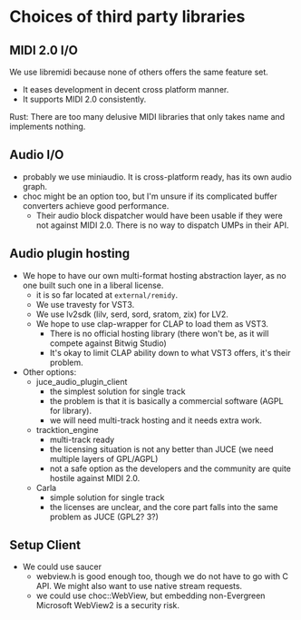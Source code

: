 # Choices of third party libraries

## MIDI 2.0 I/O

We use libremidi because none of others offers the same feature set.

- It eases development in decent cross platform manner.
- It supports MIDI 2.0 consistently.

Rust: There are too many delusive MIDI libraries that only takes name and implements nothing.

## Audio I/O

- probably we use miniaudio. It is cross-platform ready, has its own audio graph.
- choc might be an option too, but I'm unsure if its complicated buffer converters achieve good performance.
  - Their audio block dispatcher would have been usable if they were not against MIDI 2.0.
    There is no way to dispatch UMPs in their API.

## Audio plugin hosting

- We hope to have our own multi-format hosting abstraction layer, as no one built such one in a liberal license.
  - it is so far located at `external/remidy`.
  - We use travesty for VST3.
  - We use lv2sdk (lilv, serd, sord, sratom, zix) for LV2.
  - We hope to use clap-wrapper for CLAP to load them as VST3.
    - There is no official hosting library (there won't be, as it will compete against Bitwig Studio)
    - It's okay to limit CLAP ability down to what VST3 offers, it's their problem.
- Other options:
  - juce_audio_plugin_client
    - the simplest solution for single track
    - the problem is that it is basically a commercial software (AGPL for library).
    - we will need multi-track hosting and it needs extra work.
  - tracktion_engine
    - multi-track ready
    - the licensing situation is not any better than JUCE (we need multiple layers of GPL/AGPL)
    - not a safe option as the developers and the community are quite hostile against MIDI 2.0.
  - Carla
    - simple solution for single track
    - the licenses are unclear, and the core part falls into the same problem as JUCE (GPL2? 3?)

## Setup Client

- We could use saucer
  - webview.h is good enough too, though we do not have to go with C API. We might also want to use native stream requests.
  - we could use choc::WebView, but embedding non-Evergreen Microsoft WebView2 is a security risk.
